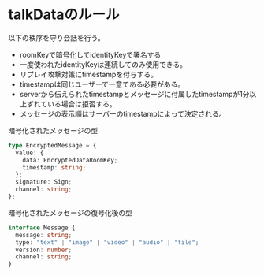 # talkDataのルール

以下の秩序を守り会話を行う。

- roomKeyで暗号化してidentityKeyで署名する
- 一度使われたidentityKeyは連続してのみ使用できる。
- リプレイ攻撃対策にtimestampを付与する。
- timestampは同じユーザーで一意である必要がある。
- serverから伝えられたtimestampとメッセージに付属したtimestampが1分以上ずれている場合は拒否する。
- メッセージの表示順はサーバーのtimestampによって決定される。

暗号化されたメッセージの型

```typescript
type EncryptedMessage = {
  value: {
    data: EncryptedDataRoomKey;
    timestamp: string;
  };
  signature: Sign;
  channel: string;
};
```

暗号化されたメッセージの復号化後の型

```typescript
interface Message {
  message: string;
  type: "text" | "image" | "video" | "audio" | "file";
  version: number;
  channel: string;
}
```
